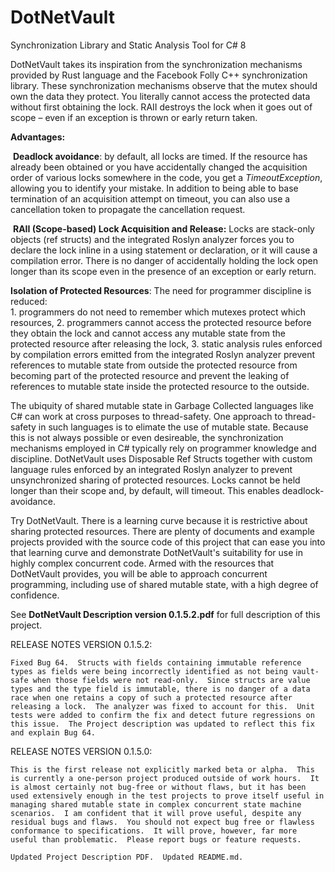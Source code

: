 # DotNetVault
Synchronization Library and Static Analysis Tool for C# 8

DotNetVault takes its inspiration from the synchronization mechanisms provided by Rust language and the Facebook Folly C++ synchronization library. These synchronization mechanisms observe that the mutex should own the data they protect. You literally cannot access the protected data without first obtaining the lock. RAII destroys the lock when it goes out of scope – even if an exception is thrown or early return taken.

**Advantages:**

​	**Deadlock avoidance**: by default, all locks are timed.  If the resource has already been obtained or you have accidentally changed the acquisition order of various locks somewhere in the code, you get a *TimeoutException*, allowing you to identify your mistake.  In addition to being able to base termination of an acquisition attempt on timeout, you can also use a cancellation token to propagate the cancellation request.

​    **RAII (Scope-based) Lock Acquisition and Release:**  Locks are stack-only objects (ref structs) and the integrated Roslyn analyzer forces you to declare the lock inline in a using statement or declaration, or it will cause a compilation error.  There is no danger of accidentally holding the lock open longer than its scope even in the presence of an exception or early return.

   **Isolation of Protected Resources**:  The need for programmer discipline is reduced:	
    1. programmers do not need to remember which mutexes protect which resources,
    2. programmers cannot access the protected resource before they obtain the lock and cannot access any mutable state from the protected resource after releasing the lock,
    3. static analysis rules enforced by compilation errors emitted from the integrated Roslyn analyzer prevent references to mutable state from outside the protected resource from becoming part of the protected resource and prevent the leaking of references to mutable state inside the protected resource to the outside.

The ubiquity of shared mutable state in Garbage Collected languages like C# can work at cross purposes to thread-safety.  One approach to thread-safety in such languages is to elimate the use of mutable state.  Because this is not always possible or even desireable, the synchronization mechanisms employed in C# typically rely on programmer knowledge and discipline.  DotNetVault uses Disposable Ref Structs together with custom language rules enforced by an integrated Roslyn analyzer to prevent unsynchronized sharing of protected resources.  Locks cannot be held longer than their scope and, by default, will timeout.  This enables deadlock-avoidance.

Try DotNetVault. There is a learning curve because it is restrictive about sharing protected resources.  There are plenty of documents and example projects provided with the source code of this project that can ease you into that learning curve and demonstrate DotNetVault's suitability for use in highly complex concurrent code.  Armed with the resources that DotNetVault provides, you will be able to approach concurrent programming, including use of shared mutable state, with a high degree of confidence.

See **DotNetVault Description version 0.1.5.2.pdf** for full description of this project.

RELEASE NOTES VERSION 0.1.5.2:

    Fixed Bug 64.  Structs with fields containing immutable reference types as fields were being incorrectly identified as not being vault-safe when those fields were not read-only.  Since structs are value types and the type field is immutable, there is no danger of a data race when one retains a copy of such a protected resource after releasing a lock.  The analyzer was fixed to account for this.  Unit tests were added to confirm the fix and detect future regressions on this issue.  The Project description was updated to reflect this fix and explain Bug 64.

RELEASE NOTES VERSION 0.1.5.0:

    This is the first release not explicitly marked beta or alpha.  This is currently a one-person project produced outside of work hours.  It is almost certainly not bug-free or without flaws, but it has been used extensively enough in the test projects to prove itself useful in managing shared mutable state in complex concurrent state machine scenarios.  I am confident that it will prove useful, despite any residual bugs and flaws.  You should not expect bug free or flawless conformance to specifications.  It will prove, however, far more useful than problematic.  Please report bugs or feature requests.

    Updated Project Description PDF.  Updated README.md.